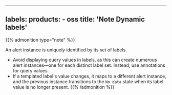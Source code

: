 -----

## labels: products: - oss title: 'Note Dynamic labels'

{{% admonition type="note" %}}

An alert instance is uniquely identified by its set of labels.

- Avoid displaying query values in labels, as this can create numerous alert instances—one for each distinct label set. Instead, use annotations for query values.
- If a templated label's value changes, it maps to a different alert instance, and the previous instance transitions to the `No data` state when its label value is no longer present.
  {{% /admonition %}}
